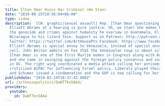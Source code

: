 ```yaml
---
title: Ilhan Omar Ruins War Criminal (We Stan)
date: "2019-09-25T20:56:04+08:00"
type: video
description: '[CW: graphic/sexual assault] Rep. Ilhan Omar questioning war criminal
  Elliott Abrams at a hearing is pure justice. Oh, we stan! She makes him reckon with
  the genocide and crimes against humanity he oversaw in Guatemala, El Salvador and
  Nicaragua to his lizard face. Support us on Patreon: http://patreon.com/ArtHousePolitics
  Twitter: https://twitter.com/ArtHousePtx Facebook: https://www.facebook.com/arthousepolitics/
  Elliott Abrams is special envoy to Venezuela, instead of special envoy to a jail
  cell. John Bolton admits on Fox that the Venezuelan coup is about oil. #StandWithIlhan
  Ilhan Omar is one of the first Muslim women in Congress along with Rashida Tlaib,
  and she came in swinging against the foreign policy consensus and corrosive corruption
  in DC. The right wing coordinated a media attack calling her antisemitic when she
  criticized AIPAC for influencing Israel policy. Liberals played their part, Pelosi
  and Schumer issued a condemnation and the GOP is now calling for her to resign.'
publishdate: "2019-02-14T18:37:42.000Z"
url: /arthousepolitics/DwWTTkn58A4/
providers:
  youtube:
    id: DwWTTkn58A4
---
```

